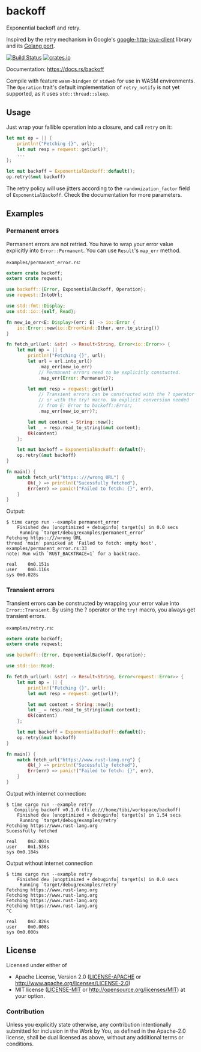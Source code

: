# backoff

Exponential backoff and retry.

Inspired by the retry mechanism in Google's [google-http-java-client](https://github.com/google/google-http-java-client) library and
its [Golang port](https://github.com/cenkalti/backoff).

[![Build Status](https://travis-ci.org/ihrwein/backoff.svg?branch=master)](https://travis-ci.org/ihrwein/backoff)
[![crates.io](http://meritbadge.herokuapp.com/backoff)](https://crates.io/crates/backoff)

Documentation: https://docs.rs/backoff

Compile with feature `wasm-bindgen` or `stdweb` for use in WASM environments. The `Operation` trait's default implementation of `retry_notify` is not yet supported, as it uses `std::thread::sleep`.

## Usage

Just wrap your fallible operation into a closure, and call `retry` on it:

```rust
let mut op = || {
    println!("Fetching {}", url);
    let mut resp = reqwest::get(url)?;
    ...
};

let mut backoff = ExponentialBackoff::default();
op.retry(&mut backoff)
```

The retry policy will use jitters according to the `randomization_factor` field of `ExponentialBackoff`. Check the documentation for more parameters.

## Examples

### Permanent errors

Permanent errors are not retried. You have to wrap your error value explicitly
into `Error::Permanent`. You can use `Result`'s `map_err` method.

`examples/permanent_error.rs`:

```rust
extern crate backoff;
extern crate reqwest;

use backoff::{Error, ExponentialBackoff, Operation};
use reqwest::IntoUrl;

use std::fmt::Display;
use std::io::{self, Read};

fn new_io_err<E: Display>(err: E) -> io::Error {
    io::Error::new(io::ErrorKind::Other, err.to_string())
}

fn fetch_url(url: &str) -> Result<String, Error<io::Error>> {
    let mut op = || {
        println!("Fetching {}", url);
        let url = url.into_url()
            .map_err(new_io_err)
            // Permanent errors need to be explicitly constucted.
            .map_err(Error::Permanent)?;

        let mut resp = reqwest::get(url)
            // Transient errors can be constructed with the ? operator
            // or with the try! macro. No explicit conversion needed
            // from E: Error to backoff::Error;
            .map_err(new_io_err)?;

        let mut content = String::new();
        let _ = resp.read_to_string(&mut content);
        Ok(content)
    };

    let mut backoff = ExponentialBackoff::default();
    op.retry(&mut backoff)
}

fn main() {
    match fetch_url("https::///wrong URL") {
        Ok(_) => println!("Sucessfully fetched"),
        Err(err) => panic!("Failed to fetch: {}", err),
    }
}
```

Output:

```
$ time cargo run --example permanent_error
    Finished dev [unoptimized + debuginfo] target(s) in 0.0 secs
     Running `target/debug/examples/permanent_error`
Fetching https::///wrong URL
thread 'main' panicked at 'Failed to fetch: empty host', examples/permanent_error.rs:33
note: Run with `RUST_BACKTRACE=1` for a backtrace.

real	0m0.151s
user	0m0.116s
sys	0m0.028s
```

### Transient errors

Transient errors can be constructed by wrapping your error value into `Error::Transient`.
By using the ? operator or the `try!` macro, you always get transient errors.

`examples/retry.rs`:

```rust
extern crate backoff;
extern crate reqwest;

use backoff::{Error, ExponentialBackoff, Operation};

use std::io::Read;

fn fetch_url(url: &str) -> Result<String, Error<reqwest::Error>> {
    let mut op = || {
        println!("Fetching {}", url);
        let mut resp = reqwest::get(url)?;

        let mut content = String::new();
        let _ = resp.read_to_string(&mut content);
        Ok(content)
    };

    let mut backoff = ExponentialBackoff::default();
    op.retry(&mut backoff)
}

fn main() {
    match fetch_url("https://www.rust-lang.org") {
        Ok(_) => println!("Sucessfully fetched"),
        Err(err) => panic!("Failed to fetch: {}", err),
    }
}
```

Output with internet connection:

```
$ time cargo run --example retry
   Compiling backoff v0.1.0 (file:///home/tibi/workspace/backoff)
    Finished dev [unoptimized + debuginfo] target(s) in 1.54 secs
     Running `target/debug/examples/retry`
Fetching https://www.rust-lang.org
Sucessfully fetched

real	0m2.003s
user	0m1.536s
sys	0m0.184s
```

Output without internet connection

```
$ time cargo run --example retry
    Finished dev [unoptimized + debuginfo] target(s) in 0.0 secs
     Running `target/debug/examples/retry`
Fetching https://www.rust-lang.org
Fetching https://www.rust-lang.org
Fetching https://www.rust-lang.org
Fetching https://www.rust-lang.org
^C

real	0m2.826s
user	0m0.008s
sys	0m0.000s
```

## License

Licensed under either of
 * Apache License, Version 2.0 ([LICENSE-APACHE](LICENSE-APACHE) or http://www.apache.org/licenses/LICENSE-2.0)
 * MIT license ([LICENSE-MIT](LICENSE-MIT) or http://opensource.org/licenses/MIT)
at your option.

### Contribution

Unless you explicitly state otherwise, any contribution intentionally submitted
for inclusion in the Work by You, as defined in the Apache-2.0 license, shall be dual licensed as above, without any
additional terms or conditions.
